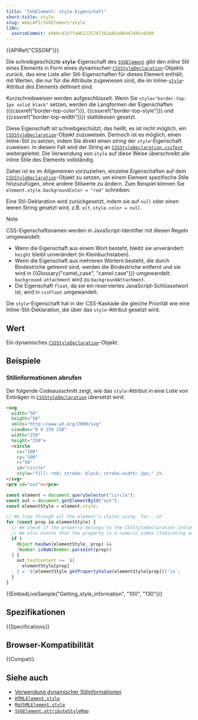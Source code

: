 ```yaml
---
title: "SVGElement: style-Eigenschaft"
short-title: style
slug: Web/API/SVGElement/style
l10n:
  sourceCommit: e9b6cd1b7fa8612257b72b2a85a96dd7d45c0200
---
```


{{APIRef("CSSOM")}}

Die schreibgeschützte **`style`**-Eigenschaft des [`SVGElement`](/de/docs/Web/API/SVGElement) gibt den _inline_ Stil eines Elements in Form eines dynamischen [`CSSStyleDeclaration`](/de/docs/Web/API/CSSStyleDeclaration)-Objekts zurück, das eine Liste aller Stil-Eigenschaften für dieses Element enthält, mit Werten, die nur für die Attribute zugewiesen sind, die im Inline-[`style`](/de/docs/Web/HTML/Reference/Global_attributes/style)-Attribut des Elements definiert sind.

Kurzschreibweisen werden aufgeschlüsselt. Wenn Sie `style="border-top: 1px solid black"` setzen, werden die Langformen der Eigenschaften ({{cssxref("border-top-color")}}, {{cssxref("border-top-style")}} und {{cssxref("border-top-width")}}) stattdessen gesetzt.

Diese Eigenschaft ist schreibgeschützt, das heißt, es ist nicht möglich, ein [`CSSStyleDeclaration`](/de/docs/Web/API/CSSStyleDeclaration)-Objekt zuzuweisen. Dennoch ist es möglich, einen Inline-Stil zu setzen, indem Sie direkt einen _string_ der `style`-Eigenschaft zuweisen. In diesem Fall wird der String an [`CSSStyleDeclaration.cssText`](/de/docs/Web/API/CSSStyleDeclaration/cssText) weitergeleitet. Die Verwendung von `style` auf diese Weise überschreibt alle inline Stile des Elements vollständig.

Daher ist es im Allgemeinen vorzuziehen, einzelne Eigenschaften auf dem [`CSSStyleDeclaration`](/de/docs/Web/API/CSSStyleDeclaration)-Objekt zu setzen, um einem Element spezifische Stile hinzuzufügen, ohne andere Stilwerte zu ändern. Zum Beispiel können Sie `element.style.backgroundColor = "red"` schreiben.

Eine Stil-Deklaration wird zurückgesetzt, indem sie auf `null` oder einen leeren String gesetzt wird, z.B. `elt.style.color = null`.

> [!NOTE]
> CSS-Eigenschaftsnamen werden in JavaScript-Identifier mit diesen Regeln umgewandelt:
>
> - Wenn die Eigenschaft aus einem Wort besteht, bleibt sie unverändert: `height` bleibt unverändert (in Kleinbuchstaben).
> - Wenn die Eigenschaft aus mehreren Wörtern besteht, die durch Bindestriche getrennt sind, werden die Bindestriche entfernt und sie wird in {{Glossary("camel_case", "camel case")}} umgewandelt: `background-attachment` wird zu `backgroundAttachment`.
> - Die Eigenschaft `float`, da sie ein reserviertes JavaScript-Schlüsselwort ist, wird in `cssFloat` umgewandelt.
>
> Die `style`-Eigenschaft hat in der CSS-Kaskade die gleiche Priorität wie eine Inline-Stil-Deklaration, die über das `style`-Attribut gesetzt wird.

## Wert

Ein dynamisches [`CSSStyleDeclaration`](/de/docs/Web/API/CSSStyleDeclaration)-Objekt.

## Beispiele

### Stilinformationen abrufen

Der folgende Codeausschnitt zeigt, wie das `style`-Attribut in eine Liste von Einträgen in [`CSSStyleDeclaration`](/de/docs/Web/API/CSSStyleDeclaration) übersetzt wird:

```html
<svg
  width="50"
  height="50"
  xmlns="http://www.w3.org/2000/svg"
  viewBox="0 0 250 250"
  width="250"
  height="250">
  <circle
    cx="100"
    cy="100"
    r="50"
    id="circle"
    style="fill: red; stroke: black; stroke-width: 2px;" />
</svg>
<pre id="out"></pre>
```

```js
const element = document.querySelector("circle");
const out = document.getElementById("out");
const elementStyle = element.style;

// We loop through all the element's styles using `for...in`
for (const prop in elementStyle) {
  // We check if the property belongs to the CSSStyleDeclaration instance
  // We also ensure that the property is a numeric index (indicating an inline style)
  if (
    Object.hasOwn(elementStyle, prop) &&
    !Number.isNaN(Number.parseInt(prop))
  ) {
    out.textContent += `${
      elementStyle[prop]
    } = '${elementStyle.getPropertyValue(elementStyle[prop])}'\n`;
  }
}
```

{{EmbedLiveSample("Getting_style_information", "100", "130")}}

## Spezifikationen

{{Specifications}}

## Browser-Kompatibilität

{{Compat}}

## Siehe auch

- [Verwendung dynamischer Stilinformationen](/de/docs/Web/API/CSS_Object_Model/Using_dynamic_styling_information)
- [`HTMLElement.style`](/de/docs/Web/API/HTMLElement/style)
- [`MathMLElement.style`](/de/docs/Web/API/MathMLElement/style)
- [`SVGElement.attributeStyleMap`](/de/docs/Web/API/SVGElement/attributeStyleMap)
